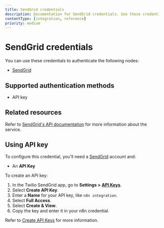 ```yaml
---
title: SendGrid credentials
description: Documentation for SendGrid credentials. Use these credentials to authenticate SendGrid in n8n, a workflow automation platform.
contentType: [integration, reference]
priority: medium
---
```


# SendGrid credentials

You can use these credentials to authenticate the following nodes:

- [SendGrid](/integrations/builtin/app-nodes/n8n-nodes-base.sendgrid.md)

## Supported authentication methods

- API key

## Related resources

Refer to [SendGrid's API documentation](https://www.twilio.com/docs/sendgrid/api-reference) for more information about the service.

## Using API key

To configure this credential, you'll need a [SendGrid](https://sendgrid.com) account and:

- An **API Key**

To create an API key:

1. In the Twilio SendGrid app, go to **Settings >** [**API Keys**](https://app.sendgrid.com/settings/api_keys).
2. Select **Create API Key**.
3. Enter a **Name** for your API key, like `n8n integration`.
4. Select **Full Access**.
5. Select **Create & View**.
6. Copy the key and enter it in your n8n credential.

Refer to [Create API Keys](https://www.twilio.com/docs/sendgrid/api-reference/api-keys/create-api-keys) for more information.
